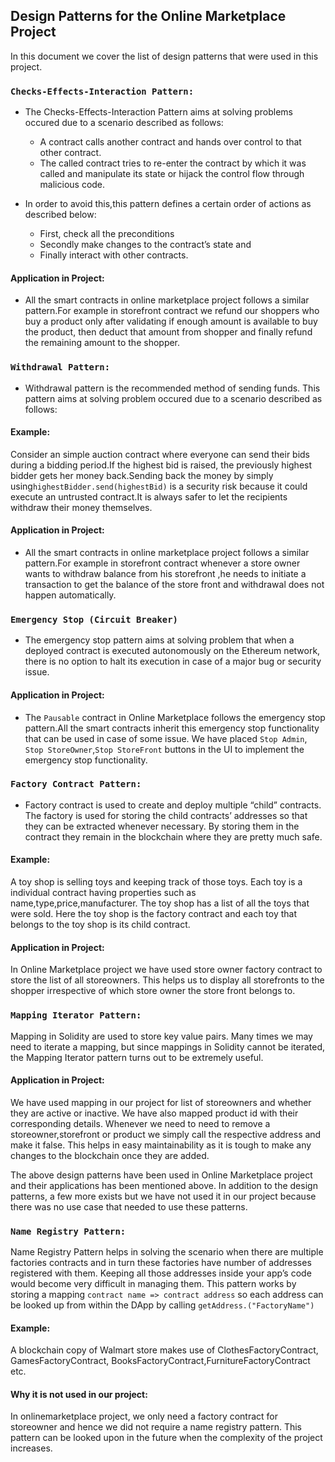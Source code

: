 ## Design Patterns for the Online Marketplace Project

In this document we cover the list of design patterns that were used in this project.

### `Checks-Effects-Interaction Pattern:`

* The Checks-Effects-Interaction Pattern aims at solving problems occured due to a scenario described as follows:

  * A contract  calls  another contract and  hands  over  control to that other contract. 
  * The called contract tries to re-enter the contract by which it was called and manipulate its state or hijack the control flow through malicious code.

* In order to avoid this,this pattern defines a certain order of actions as described below:
   * First,  check all  the  preconditions
   * Secondly  make  changes  to  the  contract’s state and 
   * Finally interact with other contracts.

#### Application in Project:
* All the smart contracts in online marketplace project follows a similar pattern.For example in storefront contract we refund our shoppers who buy a product only after validating if enough amount is available to buy the product, then deduct that amount from shopper and finally refund the remaining amount to the shopper.

### `Withdrawal Pattern:`

* Withdrawal pattern is the recommended method of sending funds. This pattern aims at solving problem occured due to a scenario described as follows:

#### Example:

Consider an simple auction contract where everyone can send their bids during a bidding period.If the highest bid is raised, the previously highest bidder gets her money back.Sending back the money by simply using`highestBidder.send(highestBid)` is a security risk because it could execute an untrusted contract.It is always safer to let the recipients withdraw their money themselves.

#### Application in Project:
*  All the smart contracts in online marketplace project follows a similar pattern.For example in storefront contract whenever a store owner wants to withdraw balance from his storefront ,he needs to initiate a transaction to get the balance of the store front and withdrawal does not happen automatically.

### `Emergency Stop (Circuit Breaker)`

* The emergency stop pattern aims at solving problem that when a deployed  contract is executed autonomously on  the Ethereum network, there is no option to halt its execution in case of a major bug or security issue.

#### Application in Project:
* The `Pausable` contract in Online Marketplace follows the emergency stop pattern.All the smart contracts inherit this emergency stop functionality that can be used in case of some issue. We have placed `Stop Admin`, `Stop StoreOwner`,`Stop StoreFront` buttons in the UI to implement the emergency stop functionality.

### `Factory Contract Pattern:`

* Factory contract is used to create and deploy multiple “child” contracts. The factory is used for storing the child contracts’ addresses so that they can be extracted whenever necessary. By storing them in the contract they remain in the blockchain where they are pretty much safe.

#### Example:

A toy shop is selling toys and keeping track of those toys. Each toy is a individual contract having properties such as name,type,price,manufacturer. The toy shop has a list of all the toys that were sold. Here the toy shop is the factory contract and each toy that belongs to the toy shop is its child contract.
  
#### Application in Project:

In Online Marketplace project we have used store owner factory contract to store the list of all storeowners. This helps us to display all storefronts to the shopper irrespective of which store owner the store front belongs to.

### `Mapping Iterator Pattern:`

Mapping in Solidity are used to store key value pairs. Many times we may need to iterate a mapping, but since mappings in Solidity cannot be iterated, the Mapping Iterator pattern turns out to be extremely useful.

#### Application in Project:

We have used mapping in our project for list of storeowners and whether they are active or inactive. We have also mapped product id with their corresponding details. Whenever we need to need to remove a storeowner,storefront or product we simply call the respective address and make it false. This helps in easy maintainability as it is tough to make any changes to the blockchain once they are added.

The above design patterns have been used in Online Marketplace project and their applications has been mentioned above.
In addition to the design patterns, a few more exists but we have not used it in our project because there was no use case that needed to use these patterns.

### `Name Registry Pattern:`

Name Registry Pattern helps in solving the scenario when there are multiple factories contracts and in turn these factories have number of addresses registered with them. Keeping all those addresses inside your app’s code would become very difficult in managing them. This pattern works by storing a mapping `contract name => contract address` so each address can be looked up from within the DApp by calling `getAddress.("FactoryName")`

#### Example:

A blockchain copy of Walmart store makes use of ClothesFactoryContract, GamesFactoryContract, BooksFactoryContract,FurnitureFactoryContract etc. 

#### Why it is not used in our project:

In onlinemarketplace project, we only need a factory contract for storeowner and hence we did not require a name registry pattern. This pattern can be looked upon in the future when the complexity of the project increases.